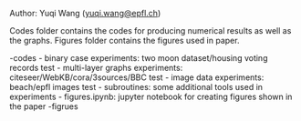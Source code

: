 Author: Yuqi Wang (yuqi.wang@epfl.ch)

Codes folder contains the codes for producing numerical results as well as the graphs. Figures folder contains the figures used in paper.

-codes
	- binary case experiments: two moon dataset/housing voting records test
	- multi-layer graphs experiments: citeseer/WebKB/cora/3sources/BBC test
	- image data experiments: beach/epfl images test
	- subroutines: some additional tools used in experiments
	- figures.ipynb: jupyter notebook for creating figures shown in the paper
-figrues

